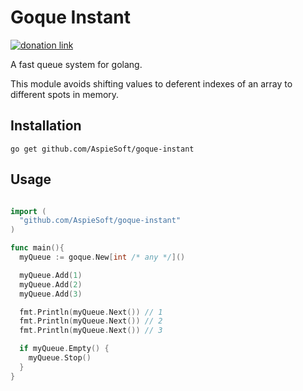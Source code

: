 # Goque Instant

[![donation link](https://img.shields.io/badge/buy%20me%20a%20coffee-square-blue)](https://buymeacoffee.aspiesoft.com)

A fast queue system for golang.

This module avoids shifting values to deferent indexes of an array to different spots in memory.

## Installation

```shell script
go get github.com/AspieSoft/goque-instant
```

## Usage

```go

import (
  "github.com/AspieSoft/goque-instant"
)

func main(){
  myQueue := goque.New[int /* any */]()

  myQueue.Add(1)
  myQueue.Add(2)
  myQueue.Add(3)

  fmt.Println(myQueue.Next()) // 1
  fmt.Println(myQueue.Next()) // 2
  fmt.Println(myQueue.Next()) // 3

  if myQueue.Empty() {
    myQueue.Stop()
  }
}

```

